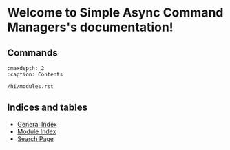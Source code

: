 <!--
simple_async_command_manager documentation master file, created by
sphinx-quickstart on Mon Aug 7 14:41:17 2023.
You can adapt this file completely to your liking, but it should at least
contain the root `toctree` directive.
-->

# Welcome to Simple Async Command Managers's documentation!

## Commands
```{toctree}
:maxdepth: 2
:caption: Contents

/hi/modules.rst
```

## Indices and tables

- [General Index](genindex)
- [Module Index](modindex)
- [Search Page](search)